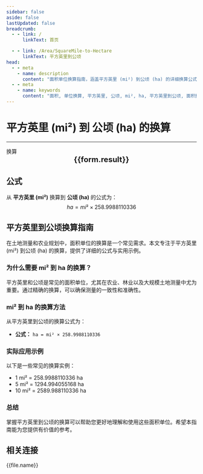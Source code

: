 ```yaml
---
sidebar: false
aside: false
lastUpdated: false
breadcrumb:
  - - link: /
      linkText: 首页

  - - link: /Area/SquareMile-to-Hectare
      linkText: 平方英里到公顷
head:
  - - meta
    - name: description
      content: "面积单位换算指南，涵盖平方英里 (mi²) 到公顷 (ha) 的详细换算公式与说明。"
  - - meta
    - name: keywords
      content: "面积, 单位换算, 平方英里, 公顷, mi², ha, 平方英里到公顷, 面积换算指南, 平方英里换算公顷, 平方英里到公顷, 公顷换算, 平方英里转公顷, 公顷计算, 大面积换算, 土地测量面积, 平方英里符号, 公顷符号, 面积单位对照, 平方英里换算表, 公顷换算公式, 面积转换工具, 平方英里计算, 公顷计算器, 面积换算公式, 农业测量单位, 土地规划面积, 大规模土地换算, 平方英里到公顷公式, 公顷面积计算, 面积单位转换, 农田测量单位, 林业面积单位, 平方英里公顷对照表, 面积计算工具, 农业用地单位"
---
```

# 平方英里 (mi²) 到 公顷 (ha) 的换算
---
<script setup>
import { onMounted, reactive, inject, ref } from 'vue'
import { NButton, NForm, NFormItem, NInput, NInputNumber, NSelect, NCard, useMessage,NGrid ,NGi } from 'naive-ui'
import { defineClientComponent } from 'vitepress'
import { Area } from '../files';

const convert = inject('convert')

const form = reactive({
  number: null,
  result: '',
})

const convertHandler = () => {
  if (form.number !== null && !isNaN(form.number)) {
    const convertedValue = parseFloat(form.number) * 258.9988110336
    form.result = `${form.number}mi² = ${convertedValue.toFixed(2)}ha`
  } else {
    form.result = '请输入有效的数值。'
  }
}
</script>

<n-form size="large" :model="form">
  <n-form-item label="平方英里 (mi²)">
    <n-input-number v-model:value="form.number" placeholder="输入平方英里" style="width: 100%" />
  </n-form-item>
  <n-form-item>
    <n-button type="info" @click="convertHandler" block>换算</n-button>
  </n-form-item>
</n-form>

<n-card  embedded :bordered="false" hoverable>
  <div  style="text-align:center;font-size:20px;">
    <strong>{{form.result}}</strong>
  </div>
</n-card>

## 公式

从 **平方英里 (mi²)** 换算到 **公顷 (ha)** 的公式为：
$$ ha = mi² \times 258.9988110336 $$

## 平方英里到公顷换算指南

在土地测量和农业规划中，面积单位的换算是一个常见需求。本文专注于平方英里 (mi²) 到公顷 (ha) 的换算，提供了详细的公式与实用示例。

### 为什么需要 mi² 到 ha 的换算？

平方英里和公顷是常见的面积单位，尤其在农业、林业以及大规模土地测量中尤为重要。通过精确的换算，可以确保测量的一致性和准确性。

### mi² 到 ha 的换算方法

从平方英里到公顷的换算公式为：

- **公式：** `ha = mi² × 258.9988110336`

### 实际应用示例

以下是一些常见的换算实例：

- 1 mi² = 258.9988110336 ha
- 5 mi² = 1294.994055168 ha
- 10 mi² = 2589.988110336 ha

### 总结

掌握平方英里到公顷的换算可以帮助您更好地理解和使用这些面积单位。希望本指南能为您提供有价值的参考。

## 相关连接
<n-grid x-gap="12" :cols="2">
  <n-gi v-for="(file, index) in Area" :key="index">
    <n-button
      text
      tag="a"
      :href="file.path"
      type="info"
    >
      {{file.name}}
    </n-button>
  </n-gi>
</n-grid>